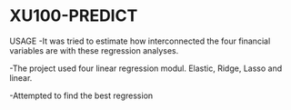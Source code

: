 # XU100-PREDICT
USAGE
-It was tried to estimate how interconnected the four financial variables are with these regression analyses.

-The project used four linear regression modul. Elastic, Ridge, Lasso and linear. 

-Attempted to find the best regression
